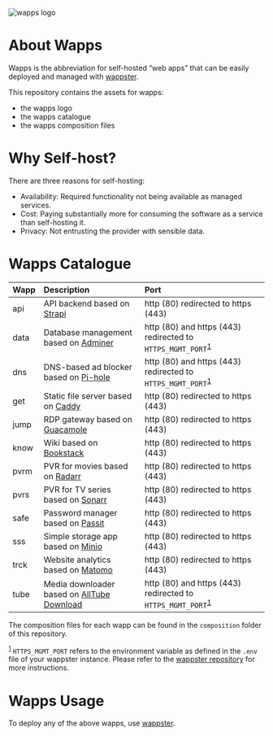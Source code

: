 ![wapps logo](https://cdn.jsdelivr.net/gh/MichaelSchmidle/wapps/logo.svg)

# About Wapps

Wapps is the abbreviation for self-hosted “web apps” that can be easily deployed and managed with [wappster](https://github.com/MichaelSchmidle/wappster).

This repository contains the assets for wapps:
* the wapps logo
* the wapps catalogue
* the wapps composition files

# Why Self-host?

There are three reasons for self-hosting:

* Availability: Required functionality not being available as managed services.
* Cost: Paying substantially more for consuming the software as a service than self-hosting it.
* Privacy: Not entrusting the provider with sensible data.

# Wapps Catalogue

| Wapp | Description | Port |
| :--- | :---------- | :--- |
| api  | API backend based on [Strapi](https://strapi.io/) | http (80) redirected to https (443) |
| data | Database management based on [Adminer](https://www.adminer.org/) | http (80) and https (443) redirected to ``HTTPS_MGMT_PORT``<sup name="r1">[1](#f1)</sup> |
| dns  | DNS-based ad blocker based on [Pi-hole](https://pi-hole.net/) | http (80) and https (443) redirected to ``HTTPS_MGMT_PORT``<sup name="r1">[1](#f1)</sup> |
| get  | Static file server based on [Caddy](https://caddyserver.com/) | http (80) redirected to https (443) |
| jump | RDP gateway based on [Guacamole](https://guacamole.apache.org/) | http (80) redirected to https (443) |
| know | Wiki based on [Bookstack](https://www.bookstackapp.com/) | http (80) redirected to https (443) |
| pvrm | PVR for movies based on [Radarr](https://radarr.video/) | http (80) redirected to https (443) |
| pvrs | PVR for TV series based on [Sonarr](https://sonarr.tv/) | http (80) redirected to https (443) |
| safe | Password manager based on [Passit](https://passit.io/) | http (80) redirected to https (443) |
| sss  | Simple storage app based on [Minio](https://minio.io/) | http (80) redirected to https (443) |
| trck | Website analytics based on [Matomo](https://matomo.org/) | http (80) redirected to https (443) |
| tube | Media downloader based on [AllTube Download](http://alltubedownload.net/) | http (80) and https (443) redirected to ``HTTPS_MGMT_PORT``<sup name="r1">[1](#f1)</sup> |

The composition files for each wapp can be found in the ``composition`` folder of this repository.

<sup><a name="f1" href="#r1">1</a></sup> ``HTTPS_MGMT_PORT`` refers to the environment variable as defined in the ``.env`` file of your wappster instance. Please refer to the [wappster repository](https://github.com/MichaelSchmidle/wappster) for more instructions.

# Wapps Usage

To deploy any of the above wapps, use [wappster](https://github.com/MichaelSchmidle/wappster).
